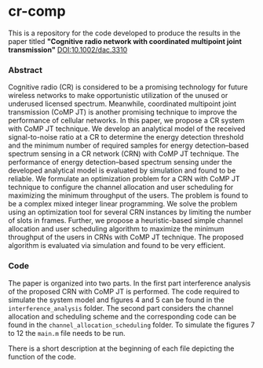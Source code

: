 # cr-comp
This is a repository for the code developed to produce the results in the paper titled **"Cognitive radio network with coordinated multipoint joint transmission"** [DOI:10.1002/dac.3310](http://onlinelibrary.wiley.com/doi/10.1002/dac.3310/abstract)

### Abstract
Cognitive radio (CR) is considered to be a promising technology for future wireless networks to make opportunistic utilization of the unused or underused licensed spectrum. Meanwhile, coordinated multipoint joint transmission (CoMP JT) is another promising technique to improve the performance of cellular networks. In this paper, we propose a CR system with CoMP JT technique. We develop an analytical model of the received signal-to-noise ratio at a CR to determine the energy detection threshold and the minimum number of required samples for energy detection–based spectrum sensing in a CR network (CRN) with CoMP JT technique. The performance of energy detection–based spectrum sensing under the developed analytical model is evaluated by simulation and found to be reliable. We formulate an optimization problem for a CRN with CoMP JT technique to configure the channel allocation and user scheduling for maximizing the minimum throughput of the users. The problem is found to be a complex mixed integer linear programming. We solve the problem using an optimization tool for several CRN instances by limiting the number of slots in frames. Further, we propose a heuristic-based simple channel allocation and user scheduling algorithm to maximize the minimum throughput of the users in CRNs with CoMP JT technique. The proposed algorithm is evaluated via simulation and found to be very efficient.

### Code
The paper is organized into two parts. In the first part interference analysis of the proposed CRN with CoMP JT is performed. The code required to simulate the system model and figures 4 and 5 can be found in the `interference_analysis` folder. The second part considers the channel allocation and scheduling scheme and the corresponding code can be found in the `channel_allocation_scheduling` folder. To simulate the figures 7 to 12 the `main.m` file needs to be run.

There is a short description at the beginning of each file depicting the function of the code.


